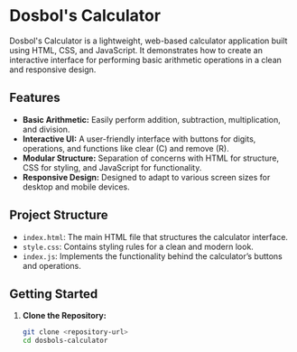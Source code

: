 # Dosbol's Calculator

Dosbol's Calculator is a lightweight, web-based calculator application built using HTML, CSS, and JavaScript. It demonstrates how to create an interactive interface for performing basic arithmetic operations in a clean and responsive design.

## Features

- **Basic Arithmetic:** Easily perform addition, subtraction, multiplication, and division.
- **Interactive UI:** A user-friendly interface with buttons for digits, operations, and functions like clear (C) and remove (R).
- **Modular Structure:** Separation of concerns with HTML for structure, CSS for styling, and JavaScript for functionality.
- **Responsive Design:** Designed to adapt to various screen sizes for desktop and mobile devices.

## Project Structure

- `index.html`: The main HTML file that structures the calculator interface.
- `style.css`: Contains styling rules for a clean and modern look.
- `index.js`: Implements the functionality behind the calculator’s buttons and operations.

## Getting Started

1. **Clone the Repository:**

   ```bash
   git clone <repository-url>
   cd dosbols-calculator
